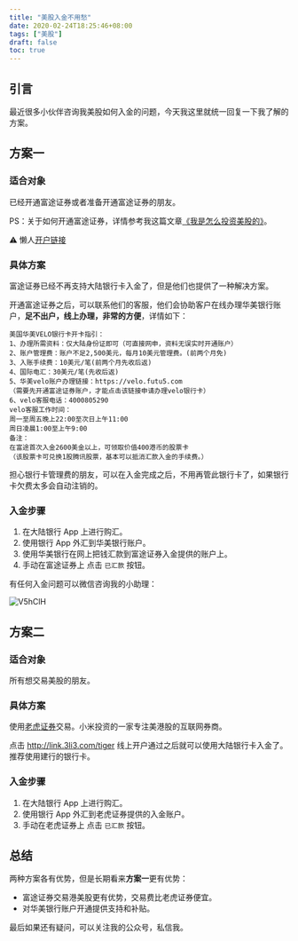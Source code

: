 ```yaml
---
title: "美股入金不用愁"
date: 2020-02-24T18:25:46+08:00
tags: ["美股"] 
draft: false
toc: true
---
```


## 引言

最近很多小伙伴咨询我美股如何入金的问题，今天我这里就统一回复一下我了解的方案。

## 方案一

### 适合对象

已经开通富途证券或者准备开通富途证券的朋友。

PS：关于如何开通富途证券，详情参考我这篇文章[《我是怎么投资美股的》](https://blog.forecho.com/how-do-i-invest-in-american-stocks.html)。

⚠️ 懒人[开户链接](http://link.3li3.com/futu)

<!--more-->

### 具体方案

富途证券已经不再支持大陆银行卡入金了，但是他们也提供了一种解决方案。

开通富途证券之后，可以联系他们的客服，他们会协助客户在线办理华美银行账户，**足不出户，线上办理，非常的方便**，详情如下：

```
美国华美VELO银行卡开卡指引：
1、办理所需资料：仅大陆身份证即可（可直接网申，资料无误实时开通账户）
2、账户管理费：账户不足2,500美元，每月10美元管理费。(前两个月免)
3、入账手续费：10美元/笔(前两个月先收后返)
4、国际电汇：30美元/笔(先收后返)
5、华美velo账户办理链接：https://velo.futu5.com
（需要先开通富途证券账户，才能点击该链接申请办理velo银行卡）
6、velo客服电话：4000805290
velo客服工作时间：
周一至周五晚上22:00至次日上午11:00
周日凌晨1:00至上午9:00
备注：
在富途首次入金2600美金以上，可领取价值400港币的股票卡
（该股票卡可兑换1股腾讯股票，基本可以抵消汇款入金的手续费。）
```

担心银行卡管理费的朋友，可以在入金完成之后，不用再管此银行卡了，如果银行卡欠费太多会自动注销的。

### 入金步骤

1. 在大陆银行 App 上进行购汇。
2. 使用银行 App 外汇到华美银行账户。
3. 使用华美银行在网上把钱汇款到富途证券入金提供的账户上。
4. 手动在富途证券上 点击 `已汇款` 按钮。

有任何入金问题可以微信咨询我的小助理：

![V5hClH](https://blog-1251237404.cos.ap-guangzhou.myqcloud.com/V5hClH.jpg)

## 方案二

### 适合对象

所有想交易美股的朋友。

### 具体方案

使用[老虎证券](http://link.3li3.com/tiger)交易。小米投资的一家专注美港股的互联网券商。

点击 <http://link.3li3.com/tiger> 线上开户通过之后就可以使用大陆银行卡入金了。推荐使用建行的银行卡。


### 入金步骤

1. 在大陆银行 App 上进行购汇。
2. 使用银行 App 外汇到老虎证券提供的入金账户。
4. 手动在老虎证券上 点击 `已汇款` 按钮。

## 总结

两种方案各有优势，但是长期看来**方案一**更有优势：

- 富途证券交易港美股更有优势，交易费比老虎证券便宜。
- 对华美银行账户开通提供支持和补贴。


最后如果还有疑问，可以关注我的公众号，私信我。
